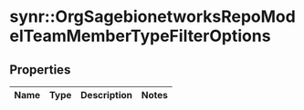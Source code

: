 # synr::OrgSagebionetworksRepoModelTeamMemberTypeFilterOptions


## Properties
Name | Type | Description | Notes
------------ | ------------- | ------------- | -------------


